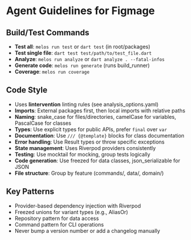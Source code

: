 # Agent Guidelines for Figmage

## Build/Test Commands
- **Test all**: `melos run test` or `dart test` (in root/packages)
- **Test single file**: `dart test test/path/to/test_file.dart`
- **Analyze**: `melos run analyze` or `dart analyze . --fatal-infos`
- **Generate code**: `melos run generate` (runs build_runner)
- **Coverage**: `melos run coverage`

## Code Style
- Uses **lintervention** linting rules (see analysis_options.yaml)
- **Imports**: External packages first, then local imports with relative paths
- **Naming**: snake_case for files/directories, camelCase for variables, PascalCase for classes
- **Types**: Use explicit types for public APIs, prefer `final` over `var`
- **Documentation**: Use `/// {@template}` blocks for class documentation
- **Error handling**: Use Result types or throw specific exceptions
- **State management**: Uses Riverpod providers consistently
- **Testing**: Use mocktail for mocking, group tests logically
- **Code generation**: Use freezed for data classes, json_serializable for JSON
- **File structure**: Group by feature (commands/, data/, domain/)

## Key Patterns
- Provider-based dependency injection with Riverpod
- Freezed unions for variant types (e.g., AliasOr<T>)
- Repository pattern for data access
- Command pattern for CLI operations
- Never bump a version number or add a changelog manually